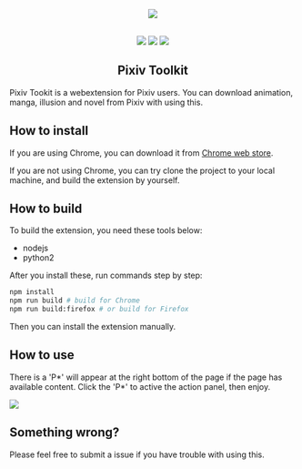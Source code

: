 <p align="center">
  <img src="https://github.com/leoding86/webextension-pixiv-toolkit/blob/master/src/statics/icon128.png?raw=true"><br><br>
</p>

<p align="center">
  <a href="https://circleci.com/gh/leoding86/webextension-pixiv-toolkit"><img src="https://img.shields.io/circleci/build/github/leoding86/webextension-pixiv-toolkit/master?logo=circleci&token=e46c87fa8bb712ab70284f1be692d0d9035da8d4"></a>
  <a href="https://chrome.google.com/webstore/detail/ajlcnbbeidbackfknkgknjefhmbngdnj"><img src="https://img.shields.io/chrome-web-store/rating/ajlcnbbeidbackfknkgknjefhmbngdnj?logo=google%20chrome&logoColor=white"></a>
  <a href="https://chrome.google.com/webstore/detail/ajlcnbbeidbackfknkgknjefhmbngdnj"><img src="https://img.shields.io/chrome-web-store/rating-count/ajlcnbbeidbackfknkgknjefhmbngdnj?logo=google%20chrome&logoColor=white"></a>
</p>

<h2 align="center">Pixiv Toolkit</h2>

Pixiv Tookit is a webextension for Pixiv users. You can download animation, manga, illusion and novel from Pixiv with using this.

## How to install
If you are using Chrome, you can download it from [Chrome web store](https://chrome.google.com/webstore/detail/pixiv-toolkit/ajlcnbbeidbackfknkgknjefhmbngdnj).

If you are not using Chrome, you can try clone the project to your local machine, and build the extension by yourself.

## How to build
To build the extension, you need these tools below:

* nodejs
* python2

After you install these, run commands step by step:

```bash
npm install
npm run build # build for Chrome
npm run build:firefox # or build for Firefox
```

Then you can install the extension manually.

## How to use

There is a 'P*' will appear at the right bottom of the page if the page has available content. Click the 'P*' to active the action panel, then enjoy.

<p><img src="https://raw.githubusercontent.com/leoding86/webextension-pixiv-toolkit/master/src/statics/img/example.gif"></p>

## Something wrong?

Please feel free to submit a issue if you have trouble with using this.
